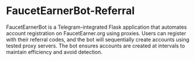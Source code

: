 # FaucetEarnerBot-Referral
FaucetEarnerBot is a Telegram-integrated Flask application that automates account registration on FaucetEarner.org using proxies. Users can register with their referral codes, and the bot will sequentially create accounts using tested proxy servers. The bot ensures accounts are created at intervals to maintain efficiency and avoid detection.
